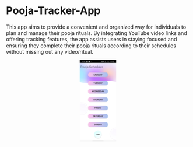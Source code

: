 # Pooja-Tracker-App
This app aims to provide a convenient and organized way for individuals to plan and manage their pooja rituals. By integrating YouTube video links and offering tracking features, the app assists users in staying focused and ensuring they complete their pooja rituals according to their schedules without missing out any video/ritual.

<p align="center">
  <img src="readme_assests/light1.jpg"/ width="20%">
  <img src="readme_assests/light2.jpg"/  width="20%>
  <img src="readme_assests/light3.jpg"/  width="20%>
  <img src="readme_assests/light4.jpg"/  width="20%>
</p>

Key Features:

Pooja Schedule Creation: Users can create their personalized pooja schedules by adding the details of each day, such as the day of the week and the specific rituals to be performed.

Video Link Integration: The app allows users to add YouTube video links related to each specific ritual in their schedule. Users can input the video URLs or video IDs to associate the videos with their respective rituals.

Watched Video Tracking: The Pooja Schedule Manager keeps track of the videos that users have already watched. Once a video is marked as watched, the app provides visual indicators to help users easily identify which videos are remaining to be watched.

// Notification Reminders: The app provides optional notification reminders for each scheduled pooja. Users can set reminders to ensure they don't miss any of their scheduled rituals.

// Offline Support: The app provides offline functionality, allowing users to access their pooja schedules and view watched videos even without an internet connection.

User-Friendly Interface: The app features a user-friendly interface with intuitive navigation and clear visual cues, making it easy for users to manage their pooja schedules and track their progress.

The Pooja Schedule Manager aims to provide a convenient and organized way for individuals to plan and manage their pooja rituals. By integrating YouTube video links and offering tracking features, the app assists users in staying focused and ensuring they complete their pooja rituals according to their schedules.
